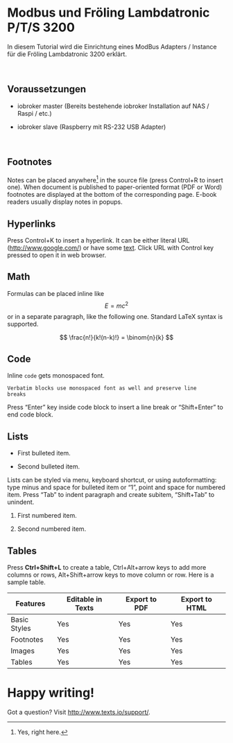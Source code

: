Modbus und Fröling Lambdatronic P/T/S 3200
==========================================

In diesem Tutorial wird die Einrichtung eines ModBus Adapters / Instance für die
Fröling Lambdatronic 3200 erklärt.

 

Voraussetzungen
---------------

-   iobroker master (Bereits bestehende iobroker Installation auf NAS / Raspi /
    etc.)

-   iobroker slave (Raspberry mit RS-232 USB Adapter)

 

Footnotes
---------

Notes can be placed anywhere[^1] in the source file (press Control+R to insert
one). When document is published to paper-oriented format (PDF or Word)
footnotes are displayed at the bottom of the corresponding page. E-book readers
usually display notes in popups.

[^1]: Yes, right here.

Hyperlinks
----------

Press Control+K to insert a hyperlink. It can be either literal URL
(<http://www.google.com/>) or have some [text](http://www.texts.io/). Click URL
with Control key pressed to open it in web browser.

Math
----

Formulas can be placed inline like $$E=mc^2$$ or in a separate paragraph, like
the following one. Standard LaTeX syntax is supported.

$$
\frac{n!}{k!(n-k)!} = \binom{n}{k}
$$

Code
----

Inline `code` gets monospaced font.

~~~~~~~~~~~~~~~~~~~~~~~~~~~~~~~~~~~~~~~~~~~~~~~~~~~~~~~~~~~~~~~~~~~~~~~~~~~~~~~~
Verbatim blocks use monospaced font as well and preserve line
breaks
~~~~~~~~~~~~~~~~~~~~~~~~~~~~~~~~~~~~~~~~~~~~~~~~~~~~~~~~~~~~~~~~~~~~~~~~~~~~~~~~

Press “Enter” key inside code block to insert a line break or “Shift+Enter” to
end code block.

Lists
-----

-   First bulleted item.

-   Second bulleted item.

Lists can be styled via menu, keyboard shortcut, or using autoformatting: type
minus and space for bulleted item or “1”, point and space for numbered item.
Press “Tab” to indent paragraph and create subitem, “Shift+Tab” to unindent.

1.  First numbered item.

2.  Second numbered item.

Tables
------

Press **Ctrl+Shift+L** to create a table, Ctrl+Alt+arrow keys to add more
columns or rows, Alt+Shift+arrow keys to move column or row. Here is a sample
table.

| **Features** | **Editable in Texts** | **Export to PDF** | **Export to HTML** |
|--------------|-----------------------|-------------------|--------------------|
| Basic Styles | Yes                   | Yes               | Yes                |
| Footnotes    | Yes                   | Yes               | Yes                |
| Images       | Yes                   | Yes               | Yes                |
| Tables       | Yes                   | Yes               | Yes                |

Happy writing!
==============

Got a question? Visit <http://www.texts.io/support/>.
